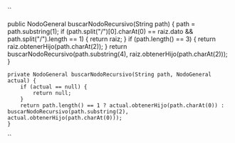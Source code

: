 ``

public NodoGeneral buscarNodoRecursivo(String path) {
        path = path.substring(1);
        if (path.split("/")[0].charAt(0) == raiz.dato && path.split("/").length == 1) {
            return raiz;
        }
        if (path.length() == 3) {
            return raiz.obtenerHijo(path.charAt(2));
        }
        return buscarNodoRecursivo(path.substring(4), raiz.obtenerHijo(path.charAt(2)));
    }

    private NodoGeneral buscarNodoRecursivo(String path, NodoGeneral actual) {
        if (actual == null) {
            return null;
        }
        return path.length() == 1 ? actual.obtenerHijo(path.charAt(0)) : buscarNodoRecursivo(path.substring(2), actual.obtenerHijo(path.charAt(0)));
    }
    
``
